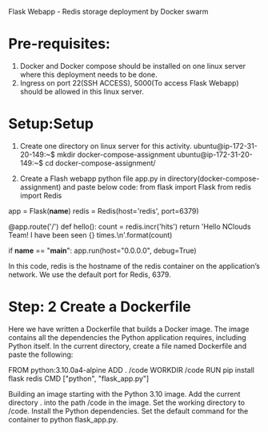 Flask Webapp - Redis storage deployment by Docker swarm


Pre-requisites:
===============
1. Docker and Docker compose should be installed on one linux server where this deployment needs to be done.
2. Ingress on port 22(SSH ACCESS), 5000(To access Flask Webapp) should be allowed in this linux server.

Setup:Setup
==============
1. Create one directory on linux server for this activity.
ubuntu@ip-172-31-20-149:~$ mkdir docker-compose-assignment
ubuntu@ip-172-31-20-149:~$ cd docker-compose-assignment/

2. Create a Flash webapp python file app.py in directory(docker-compose-assignment) and paste below code:
from flask import Flask
from redis import Redis

app = Flask(__name__)
redis = Redis(host='redis', port=6379)

@app.route('/')
def hello():
    count = redis.incr('hits')
    return 'Hello NClouds Team! I have been seen {} times.\n'.format(count)

if __name__ == "__main__":
    app.run(host="0.0.0.0", debug=True)
    
In this code, redis is the hostname of the redis container on the application’s network.
We use the default port for Redis, 6379.

Step: 2 Create a Dockerfile
===========================

Here we have written a Dockerfile that builds a Docker image. The image contains all the dependencies the Python application requires, including Python itself.
In the current directory, create a file named Dockerfile and paste the following:

FROM python:3.10.0a4-alpine
ADD . /code
WORKDIR /code
RUN pip install flask redis
CMD ["python", "flask_app.py"]

Building an image starting with the Python 3.10 image. Add the current directory . into the path /code in the image.
Set the working directory to /code. Install the Python dependencies. Set the default command for the container to python flask_app.py.
